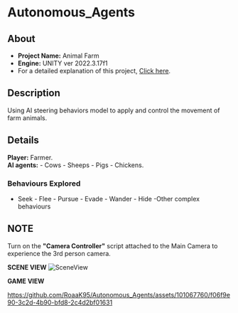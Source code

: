 # Autonomous_Agents  
## About
- **Project Name:** Animal Farm  
- **Engine:** UNITY ver 2022.3.17f1  
- For a detailed explanation of this project, [Click here](https://roaak95.github.io/Portfolio/Projects/Animal_Farm.html).  
## Description  
Using AI steering behaviors model to apply and control the movement of farm animals.  
## Details
**Player:** Farmer.  
**AI agents:** - Cows - Sheeps - Pigs - Chickens.  
### Behaviours Explored   
- Seek - Flee - Pursue - Evade - Wander - Hide -Other complex behaviours

## NOTE  
Turn on the **"Camera Controller"** script attached to the Main Camera to experience the 3rd person camera.    

**SCENE VIEW**  ![SceneView](https://github.com/RoaaK95/Autonomous_Agents/assets/101067760/adc80379-07c9-4eec-908f-57e3fc73cd06)    

**GAME VIEW**  

https://github.com/RoaaK95/Autonomous_Agents/assets/101067760/f06f9e90-3c2d-4b90-bfd8-2c4d2bf01631



